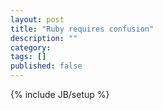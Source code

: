 ```yaml
---
layout: post
title: "Ruby requires confusion"
description: ""
category: 
tags: []
published: false
---
```

{% include JB/setup %}
